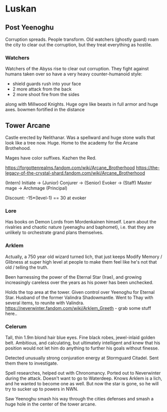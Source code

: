 # Luskan

## Post Yeenoghu
Corruption spreads. People transform. Old watchers (ghostly guard) roam the city to clear out the corruption, but they treat everything as hostile.

### Watchers
Watchers of the Abyss rise to clear out corruption.
They fight against humans taken over so have a very heavy counter-humanoid style:
- shield guards rush into your face
- 2 more attack from the back
- 2 more shoot fire from the sides

along with Millwood Knights. Huge ogre like beasts in full armor and huge axes.
bowmen fortified in the distance

## Tower Arcane
Castle erected by Nelithanar. Was a spellward and huge stone walls that look like a tree now. Huge. Home to the academy for the Arcane Brothehood.

Mages have color suffixes. Kazhen the Red.

https://forgottenrealms.fandom.com/wiki/Arcane_Brotherhood
https://the-legacy-of-the-crystal-shard.fandom.com/wiki/Arcane_Brotherhood

(Intern) Initiate -> (Junior) Conjurer -> (Senior) Evoker -> (Staff) Master mage -> Archmage (Principal)

Discount: -15*(level-1) == 30 at evoker

### Lore
Has books on Demon Lords from Mordenkainen himself.
Learn about the rivalries and chaotic nature (yeenaghu and baphomet), i.e. that they are unlikely to orchestrate grand plans themselves.

### Arklem
Actually, a 750 year old wizard turned lich, that just keeps Modify Memory / Glibness at super high level at people to make them feel like he's not that old / telling the truth.

Been harnessing the power of the Eternal Star (Irae), and growing increasingly careless over the years as his power has been unchecked.

Holds the top area at the tower. Given control over Yeenoghu for Eternal Star.
Husband of the former Valindra Shadowmantle. Went to Thay with several items, to reunite with Valindra.
https://neverwinter.fandom.com/wiki/Arklem_Greeth - grab some stuff here..

### Celerum
Tall, thin 1.9m blond hair blue eyes. Fine black robes, jewel-inlaid golden belt. Ambitious, and calculating, but ultimately intelligent and knew that his position would not let him do anything to further his goals without finesse.

Detected unusually strong conjuration energy at Stormguard Citadel. Sent them there to investigate.

Spell researches, helped out with Chronomancy. Ported out to Neverwinter during the attack. Doesn't want to go to Waterdeep. Knows Arklem is a lich, and he wanted to become one as well. But now the star is gone, so he will try to sucker up to powers in NWN.

Saw Yeenoghu smash his way through the cities defenses and smash a huge hole in the center of the tower arcane.
